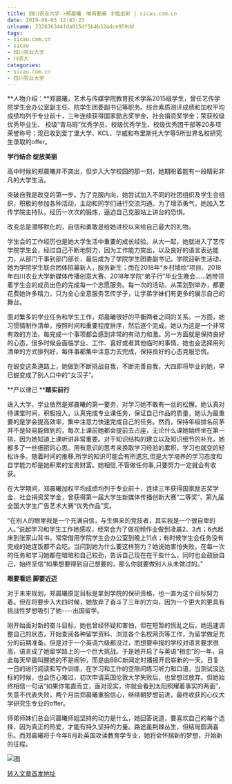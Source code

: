 ```yaml
---
title: 四川农业大学->郑晨曦：唯有勤奋 才能出彩 | sicau.com.cn
date: 2019-06-03 12:43:23
urlname: 232636344fda015df5b4b324dce959dd
tags: 
- sicau.com.cn
- sicau
- 四川农业大学
- 川农大
categories:
- sicau.com.cn
- 四川农业大学
---
```



**人物介绍：**郑晨曦，艺术与传媒学院教育技术学系2015级学生，曾任艺传学院学生会办公室副主任、院学生团委副书记等职务。综合素质测评成绩和加权平均成绩均列于专业前十，三年连续获得国家励志奖学金、社会捐资奖学金；荣获校级优秀毕业生、 校级“青马班”优秀学员、校级优秀学生、校级优秀团干部等20多项荣誉称号；现已收到爱丁堡大学、KCL、华威和布里斯托大学等5所世界名校研究生录取的offer。

**学行结合 绽放美丽**

高中时候的郑晨曦并不突出，但步入大学校园的那一刻，她期盼着能有一段精彩非凡的大学生活。

突破自我是改变的第一步。为了克服内向，她尝试加入不同的社团组织及学生会组织，积极的参加各种活动，主动和同学们进行交流沟通。为了增添勇气，她加入艺传学院主持队，经历一次次的锻炼，逼迫自己克服站上讲台的恐惧。

改变总是潜移默化的，自信和勇敢是给她进校以来给自己最大的礼物。

学生会的工作经历也是她大学生活中重要的成长经验。从大一起，她就进入了艺传学院学生会，经过自己不断地努力，因为工作能力突出，以及良好的语言表达能力，从部门干事到部门部长，最后成为了学院学生团委副书记。学院迎新生活动，她为学院学生联合团体招募新人，服务新生；而在2018年“乡村墙绘”项目、2018年四川农业大学新媒体传播创意大赛、2018年学院“弟子行”毕业生晚会……她带领着学生会的成员出色的完成每一个志愿服务。每一次的活动，从策划到举办，都要花费她许多精力，只为全心全意服务艺传学子，让学弟学妹们有更多的展示自己的舞台。

面对繁多的学业任务和学生工作，郑晨曦很好的平衡两者之间的关系。一方面，她习惯情制作清单，按照时间和重要程度排序，然后逐个完成。她认为这是一个非常有效的方法，每完成一个事项都会感到非常的有动力和激。另一方面就是保持良好的心态，很多时候会面临学业、工作、喜好或者其他临时的事情，她也会选择用列清单的方式排列好，每件事都集中注意力去完成，保持良好的心态克服恐慌。

在蜕变这条道路上，她做到不断挑战自我，不断完善自我，大四即将毕业的她，早已蜕变成了别人口中的“女汉子”。

**严以律己 ****踏实前行**

进入大学，学业依然是郑晨曦的第一要务，对学习她不敢有一丝的松懈。她认真对待课堂时间，积极投入，认真完成专业课任务，保证自己作品的质量，她认为最重要的是学会提高效率，集中注意力快速完成自己的任务。然而，保持年级排名前茅并不是轻易能做到的，每次上课前她都会提前去占座，无论什么课她始终坐在第一排，因为她知道上课听讲非常重要。对于知识结构的建立以及知识细节的补充，她都多了一丝细密的心思。用有意识的思考来换取学习经验的累积，学习也就变的轻松许多。随着时间的推移,所学的知识可能会有所遗忘,但是大学培养的学习态度和自学能力却是她积累的宝贵财富。她相信,不管做任何事,只要努力一定就会有收获。

在大学期间，郑晨曦加权平均成绩均列于专业前十，连续三年获得国家励志奖学金、社会捐资奖学金，曾获得第一届大学生新媒体传播创新大赛“二等奖”、第九届全国大学生广告艺术大赛“优秀作品”奖。

“在别人的眼里我是一个充满自信，与生俱来的竞技者，其实我是一个很自卑的人。”说起学习和学生工作她感叹，经常会为了做视频作业做到凌晨2、3点；6点起床到张家山背书，常常借用学院学生会办公室到晚上11点；有时候学生会任务没有完成的她连饭都不会吃。当问到她为什么要这样努力？她说她害怕失败。在每一次的任务和学习她都在暗暗和自己较劲，告诉自己现在在干些什么，同时也会鼓励自己，始终坚信“如果想要得到自己想要的，那么你就要做别人从未做过的。”

**眼要看远 脚要近迈**

对于未来规划，郑晨曦原定目标是拿到学院的保研资格，也一直为这个目标努力着。但在将要步入大四时候，她放弃了奋斗了三年的方向，因为一个更大的更具有挑战性梦想吸引了她----出国留学。

刚开始面对新的奋斗目标，她也曾经怀疑和害怕，但在短暂的慌乱之后，她迅速调整自己的状态，开始查阅各种留学资料、浏览各个名校网页等工作，为留学做足充分的前期准备。但是对于一个英语六级都没过，而想要申报的学校对语言要求很高，语言成了她留学路上的一个巨大挑战。于是她开启了与英语“相恋”的一年，自此每天早晨叫醒她的不是闹钟，而是由BBC新闻定时播报开启崭新的一天。日复一日的进行阅读和写作训练，在学习和工作的空隙间练习听力和口语，当测试没达标的时候，也会伤心难过，初次申请英国伦敦大学失败后，也曾想过放弃。但她始终相信一句话“如果你笔直而立，面对现实，你就会看到太阳照耀着事实的两面”，失意不代表失败，两个月后郑晨曦重拾信心，继续朝梦想前进，最终收获的心仪大学研究生专业的offer。

师弟师妹们总会问晨曦师姐坚持的动力是什么，她回答说道，要喜欢自己的每个选择，因为真正的热爱，才能有持久坚持的力量。路途虽荆棘丛生，但结局圆满喜乐。而郑晨曦将于今年8月赴英国攻读教育学专业，她将会怀揣新的梦想，开始新的征程。



![图](https://news.sicau.edu.cn/__local/C/75/50/C69B709653F05B5659C1929C7DF_30BC2157_67F02.jpg)

[转入文章首发地址](https://news.sicau.edu.cn/info/1078/51876.htm)